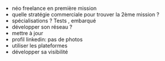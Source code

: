 # 

-   néo freelance en première mission
-   quelle stratégie commerciale pour trouver la 2ème mission ?
-   spécialisations ? Tests , embarqué
-   développer son réseau ?
-   mettre à jour
-   profil linkedin: pas de photos
-   utiliser les plateformes
-   développer sa visibilité